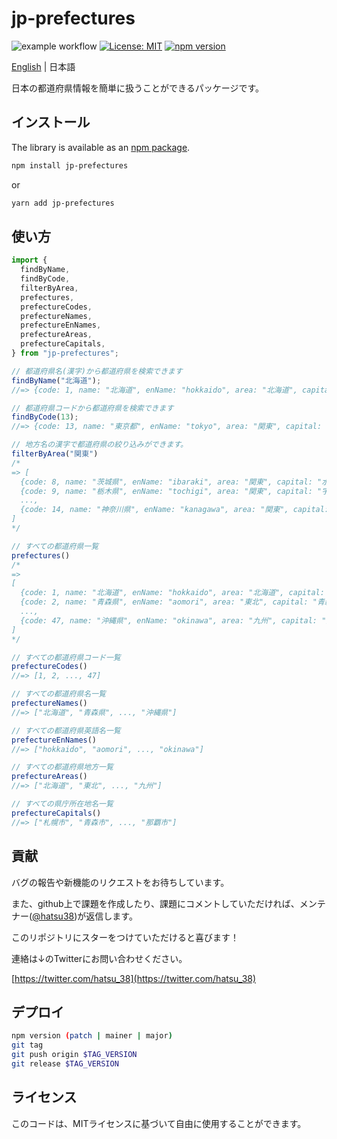 # jp-prefectures
![example workflow](https://github.com/hatsu38/jpPrefectures/actions/workflows/ci.yml/badge.svg)
[![License: MIT](https://img.shields.io/badge/License-MIT-yellow.svg)](https://opensource.org/licenses/MIT)
[![npm version](https://badge.fury.io/js/jp-prefectures.svg)](https://badge.fury.io/js/jp-prefectures)

[English](../../README.md) | 日本語

日本の都道府県情報を簡単に扱うことができるパッケージです。

## インストール

The library is available as an [npm package](https://www.npmjs.com/package/jp-prefectures).

```sh
npm install jp-prefectures
```
or

```sh
yarn add jp-prefectures
```

## 使い方

```javascript
import {
  findByName,
  findByCode,
  filterByArea,
  prefectures,
  prefectureCodes,
  prefectureNames,
  prefectureEnNames,
  prefectureAreas,
  prefectureCapitals,
} from "jp-prefectures";

// 都道府県名(漢字)から都道府県を検索できます
findByName("北海道");
//=> {code: 1, name: "北海道", enName: "hokkaido", area: "北海道", capital: "札幌市"}

// 都道府県コードから都道府県を検索できます
findByCode(13);
//=> {code: 13, name: "東京都", enName: "tokyo", area: "関東", capital: "新宿区"}

// 地方名の漢字で都道府県の絞り込みができます。
filterByArea("関東")
/*
=> [
  {code: 8, name: "茨城県", enName: "ibaraki", area: "関東", capital: "水戸市"},
  {code: 9, name: "栃木県", enName: "tochigi", area: "関東", capital: "宇都宮市"},
  ...,
  {code: 14, name: "神奈川県", enName: "kanagawa", area: "関東", capital: "横浜市"}
]
*/

// すべての都道府県一覧
prefectures()
/*
=>
[
  {code: 1, name: "北海道", enName: "hokkaido", area: "北海道", capital: "札幌市"},
  {code: 2, name: "青森県", enName: "aomori", area: "東北", capital: "青森市"},
  ...,
  {code: 47, name: "沖縄県", enName: "okinawa", area: "九州", capital: "那覇市"}
]
*/

// すべての都道府県コード一覧
prefectureCodes()
//=> [1, 2, ..., 47]

// すべての都道府県名一覧
prefectureNames()
//=> ["北海道", "青森県", ..., "沖縄県"]

// すべての都道府県英語名一覧
prefectureEnNames()
//=> ["hokkaido", "aomori", ..., "okinawa"]

// すべての都道府県地方一覧
prefectureAreas()
//=> ["北海道", "東北", ..., "九州"]

// すべての県庁所在地名一覧
prefectureCapitals()
//=> ["札幌市", "青森市", ..., "那覇市"]
```

## 貢献
バグの報告や新機能のリクエストをお待ちしています。

また、github上で課題を作成したり、課題にコメントしていただければ、メンテナー([@hatsu38](https://github.com/hatsu38))が返信します。

このリポジトリにスターをつけていただけると喜びます！

連絡は↓のTwitterにお問い合わせください。

[https://twitter.com/hatsu_38](https://twitter.com/hatsu_38)

## デプロイ

```sh
npm version (patch | mainer | major)
git tag
git push origin $TAG_VERSION
git release $TAG_VERSION
```

## ライセンス
このコードは、MITライセンスに基づいて自由に使用することができます。